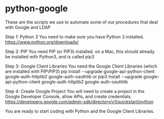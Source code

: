 # python-google
These are the scripts we use to automate some of our procedures that deal with Google and LDAP

Step 1: Python 3
You need to make sure you have Python 3 installed.
https://www.python.org/downloads/

Step 2: PIP
You need PIP (or PIP3) installed.
on a Mac, this should already be installed with Python3, and is called pip3

Step 3: Google Client Libraries
You need the Google Client Libraries (which are installed with PIP\PIP3)
pip install --upgrade google-api-python-client google-auth-httplib2 google-auth-oauthlib
or
pip3 install --upgrade google-api-python-client google-auth-httplib2 google-auth-oauthlib

Step 4: Create Google Project
You will need to create a project in the Google Developer Console, allow APIs, and create credentials.
https://developers.google.com/admin-sdk/directory/v1/quickstart/python

You are ready to start coding with Python and the Google Client Libraries.
